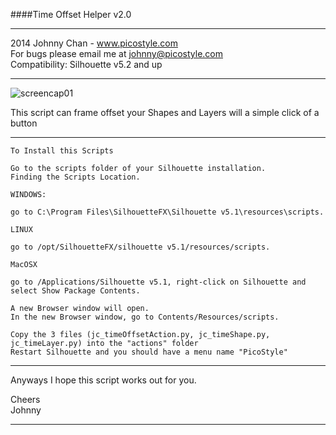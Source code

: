 
####Time Offset Helper v2.0

---

2014 Johnny Chan  - www.picostyle.com  
For bugs please email me at johnny@picostyle.com  
Compatibility: Silhouette v5.2 and up

---

![screencap01](https://raw.githubusercontent.com/picostyle/TimeOffsetHelper/master/timeOffset_thumb01.png)

This script can frame offset your Shapes and Layers will a simple click of a button

--- 

```
To Install this Scripts

Go to the scripts folder of your Silhouette installation.  
Finding the Scripts Location.

WINDOWS:  

go to C:\Program Files\SilhouetteFX\Silhouette v5.1\resources\scripts.

LINUX  

go to /opt/SilhouetteFX/silhouette v5.1/resources/scripts.

MacOSX  
 
go to /Applications/Silhouette v5.1, right-click on Silhouette and select Show Package Contents.  

A new Browser window will open.  
In the new Browser window, go to Contents/Resources/scripts.

Copy the 3 files (jc_timeOffsetAction.py, jc_timeShape.py, jc_timeLayer.py) into the "actions" folder  
Restart Silhouette and you should have a menu name "PicoStyle"
```

---------------------------------------------------------------------------------------------

Anyways I hope this script works out for you.

Cheers  
Johnny

---------------------------------------------------------------------------------------------
